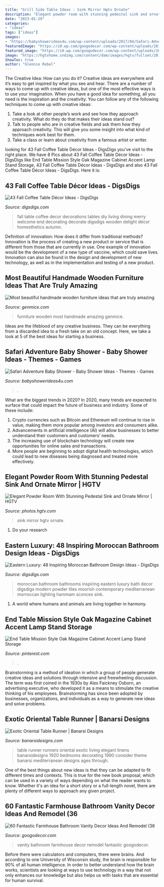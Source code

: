 ```yaml
---
title: "Grill Side Table Ideas : Sink Mirror Hgtv Ornate"
description: "Elegant powder room with stunning pedestal sink and ornate mirror"
date: "2023-01-29"
categories:
- "ideas"
tags: ["ideas"]
images:
- "https://babyshowerideas4u.com/wp-content/uploads/2017/04/Safari-Adventure-Baby-Shower-VIP-Lounge.jpg"
featuredImage: "https://i0.wp.com/googodecor.com/wp-content/uploads/2018/12/60-Fantastic-Farmhouse-Bathroom-Vanity-Decor-Ideas-And-Remodel-36.jpg?fit=1200%2C1800&amp;ssl=1"
featured_image: "https://i0.wp.com/googodecor.com/wp-content/uploads/2018/12/60-Fantastic-Farmhouse-Bathroom-Vanity-Decor-Ideas-And-Remodel-36.jpg?fit=1200%2C1800&amp;ssl=1"
image: "https://hgtvhome.sndimg.com/content/dam/images/hgtv/fullset/2011/4/28/0/DP_Lauren-Jacobsen-blue-beige-traditional-bathroom_s3x4.jpg.rend.hgtvcom.616.822.suffix/1400958733453.jpeg"
ShowToc: true
author: "Glennie Robel"
---
```



The Creative Idea: How can you do it?
Creative ideas are everywhere and it’s easy to get inspired by what you see and hear. There are a number of ways to come up with creative ideas, but one of the most effective ways is to use your imagination. When you have a good idea for something, all you need is the inspiration and the creativity. You can follow any of the following techniques to come up with creative ideas:
1. Take a look at other people’s work and see how they approach creativity. What do they do that makes their ideas stand out?
2. Talk to people who are in creative fields and ask them how they approach creativity. This will give you some insight into what kind of techniques work best for them.
3. Take a class or learn about creativity from a famous artist or writer.

	

		
looking for 43 Fall Coffee Table Décor Ideas - DigsDigs you've visit to the right place. We have 8 Pics about 43 Fall Coffee Table Décor Ideas - DigsDigs like End Table Mission Style Oak Magazine Cabinet Accent Lamp Stand Storage, 43 Fall Coffee Table Décor Ideas - DigsDigs and also 43 Fall Coffee Table Décor Ideas - DigsDigs. Here it is:
		
    
## 43 Fall Coffee Table Décor Ideas - DigsDigs

<img loading=lazy src="http://www.digsdigs.com/photos/fall-coffee-table-decor-ideas-22.jpg" onerror="this.onerror=null;this.src='https://tse4.mm.bing.net/th?id=OIP.wHo2zaSx7loF13Lp9Z1zTwHaJ4&amp;pid=15.1';" alt="43 Fall Coffee Table Décor Ideas - DigsDigs">

_Source: digsdigs.com_

>fall table coffee decor decorations tables diy living dining merry welcome end decorating decorate digsdigs wooden delight décor homesthetics autumn. 

	

Definition of innovation: How does it differ from traditional methods?
Innovation is the process of creating a new product or service that is different from those that are currently in use. One example of innovation would be the development of a new type of vaccine, which could save lives. Innovation can also be found in the design and development of new technology, as well as in the implementation and testing of a new product.

    
## Most Beautiful Handmade Wooden Furniture Ideas That Are Truly Amazing

<img loading=lazy src="http://genmice.com/design-ideas/Most-beautiful-handmade-wooden-furniture-ideas-that-are-trul/woof.jpg" onerror="this.onerror=null;this.src='https://tse1.mm.bing.net/th?id=OIP.L8z4ZVpX2v21ZO_utCTfoAHaD4&amp;pid=15.1';" alt="Most beautiful handmade wooden furniture ideas that are truly amazing">

_Source: genmice.com_

>furniture wooden most handmade amazing genmice. 

	

Ideas are the lifeblood of any creative business. They can be everything from a discarded idea to a fresh take on an old concept. Here, we take a look at 5 of the best ideas for starting a business.

    
## Safari Adventure Baby Shower - Baby Shower Ideas - Themes - Games

<img loading=lazy src="https://babyshowerideas4u.com/wp-content/uploads/2017/04/Safari-Adventure-Baby-Shower-VIP-Lounge.jpg" onerror="this.onerror=null;this.src='https://tse1.mm.bing.net/th?id=OIP.xGJ11jM0_M0xfmFu3ryXdgHaJQ&amp;pid=15.1';" alt="Safari Adventure Baby Shower - Baby Shower Ideas - Themes - Games">

_Source: babyshowerideas4u.com_

>. 

	

What are the biggest trends in 2020?
In 2020, many trends are expected to surface that could impact the future of business and industry. Some of these include:
1. Crypto currencies such as Bitcoin and Ethereum will continue to rise in value, making them more popular among investors and consumers alike.
2. Advancements in artificial intelligence (AI) will allow businesses to better understand their customers and customers’ needs.
3. The increasing use of blockchain technology will create new opportunities for online sales and transactions. 
4. More people are beginning to adopt digital health technologies, which could lead to new diseases being diagnosed and treated more effectively.

    
## Elegant Powder Room With Stunning Pedestal Sink And Ornate Mirror | HGTV

<img loading=lazy src="https://hgtvhome.sndimg.com/content/dam/images/hgtv/fullset/2011/4/28/0/DP_Lauren-Jacobsen-blue-beige-traditional-bathroom_s3x4.jpg.rend.hgtvcom.616.822.suffix/1400958733453.jpeg" onerror="this.onerror=null;this.src='https://tse4.mm.bing.net/th?id=OIP.grQWeVBLqb7XBBfuhgihjQHaJ4&amp;pid=15.1';" alt="Elegant Powder Room With Stunning Pedestal Sink and Ornate Mirror | HGTV">

_Source: photos.hgtv.com_

>sink mirror hgtv ornate. 

	

1. Do your research

    
## Eastern Luxury: 48 Inspiring Moroccan Bathroom Design Ideas - DigsDigs

<img loading=lazy src="http://www.digsdigs.com/photos/inspiring-moroccan-bathrooms-30.jpg" onerror="this.onerror=null;this.src='https://tse4.mm.bing.net/th?id=OIP.TNjr_vqzxD356LB0BCcx0AHaJ4&amp;pid=15.1';" alt="Eastern Luxury: 48 Inspiring Moroccan Bathroom Design Ideas - DigsDigs">

_Source: digsdigs.com_

>moroccan bathroom bathrooms inspiring eastern luxury bath decor digsdigs modern powder tiles moorish contemporary mediterranean morroccan lighting hammam sconces sink. 

	

1. A world where humans and animals are living together in harmony. 

    
## End Table Mission Style Oak Magazine Cabinet Accent Lamp Stand Storage

<img loading=lazy src="https://i.pinimg.com/736x/5f/66/62/5f666219aca520862c2169e180441d10--wood-end-tables-garden-furniture.jpg" onerror="this.onerror=null;this.src='https://tse3.mm.bing.net/th?id=OIP.A0PjaSRcrP3yXPHBLb4MpACqEs&amp;pid=15.1';" alt="End Table Mission Style Oak Magazine Cabinet Accent Lamp Stand Storage">

_Source: pinterest.com_

>. 

	

Brainstorming is a method of ideation in which a group of people generate creative ideas and solutions through intensive and freewheeling discussion. The term was first coined in the 1930s by Alex Faickney Osborn, an advertising executive, who developed it as a means to stimulate the creative thinking of his employees. Brainstorming has since been adopted by businesses, organizations, and individuals as a way to generate new ideas and solve problems.

    
## Exotic Oriental Table Runner | Banarsi Designs

<img loading=lazy src="https://www.banarsidesigns.com/media/catalog/product/cache/1/image/850x/040ec09b1e35df139433887a97daa66f/8/1/81tpludd5il._sl1500__1.jpg" onerror="this.onerror=null;this.src='https://tse2.mm.bing.net/th?id=OIP.ebjvMf3_osNTXkMzwJkiVQHaLH&amp;pid=15.1';" alt="Exotic Oriental Table Runner | Banarsi Designs">

_Source: banarsidesigns.com_

>table runner runners oriental exotic living elegant linens banarsidesigns 1920 bedrooms decorating 1990 consider theme banarsi mediterranean designs ages through. 

	

One of the best things about new ideas is that they can be adapted to fit different times and contexts. This is true for the new book proposal, which can be used in a variety of ways depending on what the reader wants to know. Whether it's an idea for a short story or a full-length novel, there are plenty of different ways to approach any given project.

    
## 60 Fantastic Farmhouse Bathroom Vanity Decor Ideas And Remodel (36

<img loading=lazy src="https://i0.wp.com/googodecor.com/wp-content/uploads/2018/12/60-Fantastic-Farmhouse-Bathroom-Vanity-Decor-Ideas-And-Remodel-36.jpg?fit=1200%2C1800&amp;ssl=1" onerror="this.onerror=null;this.src='https://tse4.mm.bing.net/th?id=OIP.q65jw0X8g0BsLja1F09pDwHaLH&amp;pid=15.1';" alt="60 Fantastic Farmhouse Bathroom Vanity Decor Ideas And Remodel (36">

_Source: googodecor.com_

>vanity bathroom farmhouse decor remodel fantastic googodecor. 

	

Before there were calculators and computers, there were brains. And according to one University of Wisconsin study, the brain is responsible for 90% of all human intelligence. In order to better understand how the brain works, scientists are looking at ways to use technology in a way that not only enhances our knowledge but also helps us with tasks that are essential for human survival.

